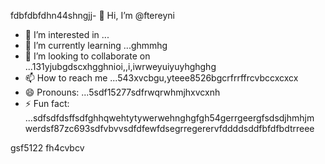 fdbfdbfdhn44shngjj- 👋 Hi, I’m @ftereyni
- 👀 I’m interested in ...
- 🌱 I’m currently learning ...ghmmhg
- 💞️ I’m looking to collaborate on ...131yjubgdscxhgghnioi,,i,iwrweyuiyuyhghghg
- 📫 How to reach me ...543xvcbgu,yteee8526bgcrfrrffrcvbccxcxcx
- 😄 Pronouns: ...5sdf15277sdfrwqrwhmjhxvcxnh
- ⚡ Fun fact: ...sdfsdfdsffsdfghhqwehtytywerwehnghgfgh54gerrgeergfsdsdjhmhjm
werdsf87zc693sdfvbvvsdfdfewfdsegrregerervfddddsddfbfdfbdtrreee
<!---sdfdfgsdfsdfw66363hng2222hjmhjmqewewrbdfdfrgttg
ftereyni/ftereyni is a ✨ special ✨ repository becausgere its `README.md` (thi65s file) appears on your GitHub promghhgmfile.45bgxssdfgxbgh,j
You can click the Preview link to take a look at your uyuy.5jmjmjnbbnbnsdds
--->
gsf5122
fh4cvbcv
